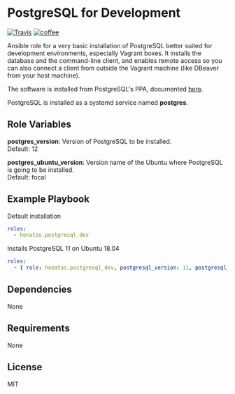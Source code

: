 PostgreSQL for Development
==========================

[![Travis](https://img.shields.io/travis/honatas/ansible-role-postgresql-dev?style=plastic)](https://travis-ci.org/Honatas/ansible-role-postgresql-dev "View the build status on Travis")
[![coffee](https://img.shields.io/badge/buy%20me%20a-coffee-orange?style=plastic)](https://ko-fi.com/honatas "Buy me a coffee")  

Ansible role for a very basic installation of PostgreSQL better suited for development environments, especially Vagrant boxes. It installs the database and the command-line client, and enables remote access so you can also connect a client from outside the Vagrant machine (like DBeaver from your host machine).  

The software is installed from PostgreSQL's PPA, documented [here](https://www.postgresql.org/download/linux/ubuntu/).  

PostgreSQL is installed as a systemd service named **postgres**.


Role Variables
--------------

**postgres_version**: Version of PostgreSQL to be installed.  
Default: 12  

**postgres_ubuntu_version**: Version name of the Ubuntu where PostgreSQL is going to be installed.  
Default: focal


Example Playbook
----------------

Default installation
```yaml
roles:
  - honatas.postgresql_dev
```

Installs PostgreSQL 11 on Ubuntu 18.04
```yaml
roles:
  - { role: honatas.postgresql_dev, postgresql_version: 11, postgresql_ubuntu_version: bionic }
```


Dependencies
------------

None

Requirements
------------

None

License
-------

MIT
